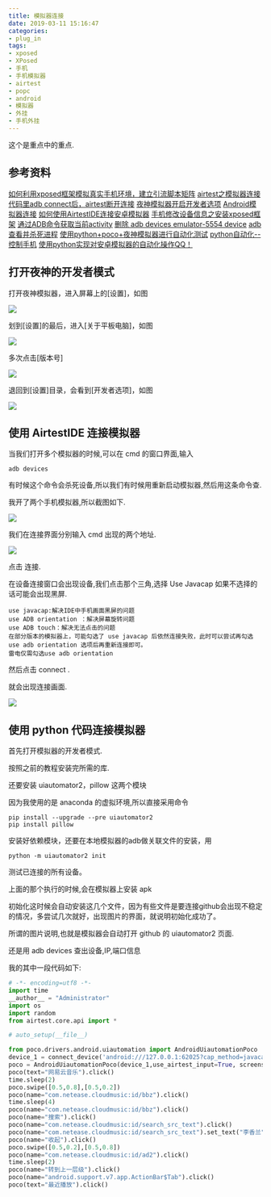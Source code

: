 ```yaml
---
title: 模拟器连接
date: 2019-03-11 15:16:47
categories:
- plug_in
tags:
- xposed
- XPosed
- 手机
- 手机模拟器
- airtest
- popc
- android
- 模拟器
- 外挂
- 手机外挂
---
```

这个是重点中的重点.

<!-- more -->

## 参考资料

[如何利用xposed框架模拟真实手机环境，建立引流脚本矩阵](https://zhuanlan.zhihu.com/p/56897537)
[airtest之模拟器连接](https://www.cnblogs.com/xuanjian-91/p/10348749.html)
[代码里adb connect后，airtest断开连接](https://blog.csdn.net/weixin_43966315/article/details/84838659)
[夜神模拟器开启开发者选项](https://www.cnblogs.com/Sophia-Sophia/p/6100608.html)
[Android模拟器连接](http://airtest.netease.com/docs/docs_AirtestIDE-zh_CN/2_device_connection/3_emulator_connection.html)
[如何使用AirtestIDE连接安卓模拟器](https://jingyan.baidu.com/article/5bbb5a1bcef5a713eba179b6.html)
[手机修改设备信息之安装xposed框架](https://blog.csdn.net/magicbaby810/article/details/80083131)
[通过ADB命令获取当前activity](https://blog.csdn.net/youxiansanren/article/details/44220419)
[删除 adb devices emulator-5554 device](https://blog.csdn.net/jiangcsc/article/details/65441563)
[adb 查看并杀死进程](https://blog.csdn.net/shawnxiafei/article/details/80757439)
[使用python+poco+夜神模拟器进行自动化测试](https://blog.csdn.net/saint_228/article/details/84889017)
[python自动化--控制手机](https://www.jianshu.com/p/5e793da39813)
[使用python实现对安卓模拟器的自动化操作QQ！](https://blog.csdn.net/qq_41841569/article/details/86064239)

## 打开夜神的开发者模式

打开夜神模拟器，进入屏幕上的[设置]，如图

![](/images/plug_in/6_0.png)

划到[设置]的最后，进入[关于平板电脑]，如图

![](/images/plug_in/6_1.png)

多次点击[版本号]

![](/images/plug_in/6_2.png)

退回到[设置]目录，会看到[开发者选项]，如图

![](/images/plug_in/6_3.png)

## 使用 AirtestIDE 连接模拟器

当我们打开多个模拟器的时候,可以在 cmd 的窗口界面,输入

	adb devices
	
有时候这个命令会杀死设备,所以我们有时候用重新启动模拟器,然后用这条命令查.

我开了两个手机模拟器,所以截图如下.

![](/images/plug_in/6_4.png)

我们在连接界面分别输入 cmd 出现的两个地址.

![](/images/plug_in/6_5.png)

点击 连接.

在设备连接窗口会出现设备,我们点击那个三角,选择 Use Javacap 如果不选择的话可能会出现黑屏.

	use javacap:解决IDE中手机画面黑屏的问题
    use ADB orientation ：解决屏幕旋转问题
    use ADB touch：解决无法点击的问题
    在部分版本的模拟器上，可能勾选了 use javacap 后依然连接失败，此时可以尝试再勾选 use adb orientation 选项后再重新连接即可。
    雷电仅需勾选use adb orientation

然后点击 connect .

就会出现连接画面.

![](/images/plug_in/6_6.png)

## 使用 python 代码连接模拟器

首先打开模拟器的开发者模式.

按照之前的教程安装完所需的库.

还要安装 uiautomator2，pillow 这两个模块

因为我使用的是 anaconda 的虚拟环境,所以直接采用命令

	pip install --upgrade --pre uiautomator2
	pip install pillow
	
安装好依赖模块，还要在本地模拟器的adb做关联文件的安装，用

	python -m uiautomator2 init
	
测试已连接的所有设备。

上面的那个执行的时候,会在模拟器上安装 apk 

初始化这时候会自动安装这几个文件，因为有些文件是要连接github会出现不稳定的情况，多尝试几次就好，出现图片的界面，就说明初始化成功了。

所谓的图片说明,也就是模拟器会自动打开 github 的 uiautomator2 页面.

还是用 adb devices 查出设备,IP,端口信息 

我的其中一段代码如下:

```python
# -*- encoding=utf8 -*-
import time
__author__ = "Administrator"
import os
import random
from airtest.core.api import *

# auto_setup(__file__)

from poco.drivers.android.uiautomation import AndroidUiautomationPoco
device_1 = connect_device('android:///127.0.0.1:62025?cap_method=javacap&touch_method=adb')
poco = AndroidUiautomationPoco(device_1,use_airtest_input=True, screenshot_each_action=False)
poco(text="网易云音乐").click()
time.sleep(2)
poco.swipe([0.5,0.8],[0.5,0.2])
poco(name="com.netease.cloudmusic:id/bbz").click()
time.sleep(4)
poco(name="com.netease.cloudmusic:id/bbz").click()
poco(name="搜索").click()
poco(name="com.netease.cloudmusic:id/search_src_text").click()
poco(name="com.netease.cloudmusic:id/search_src_text").set_text("李香兰")
poco(name="收起").click()
poco.swipe([0.5,0.2],[0.5,0.8])
poco(name="com.netease.cloudmusic:id/ad2").click()
time.sleep(2)
poco(name="转到上一层级").click()
poco(name="android.support.v7.app.ActionBar$Tab").click()
poco(text="最近播放").click()
```









